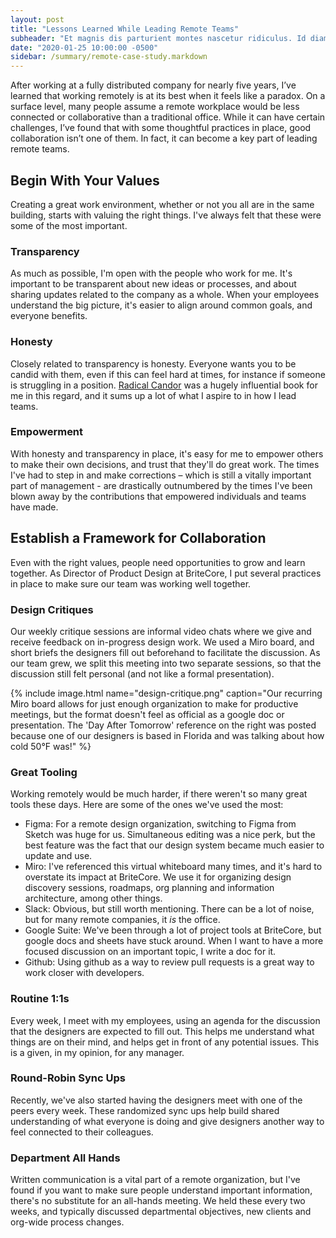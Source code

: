 ```yaml
---
layout: post
title: "Lessons Learned While Leading Remote Teams"
subheader: "Et magnis dis parturient montes nascetur ridiculus. Id diam maecenas ultricies mi eget mauris pharetra et. Facilisis volutpat est velit egestas dui. Volutpat odio facilisis mauris sit. Odio ut enim blandit volutpat maecenas volutpat blandit aliquam etiam."
date: "2020-01-25 10:00:00 -0500"
sidebar: /summary/remote-case-study.markdown
---
```


<p class="u-text--lg">
    After working at a fully distributed company for nearly five years, I’ve learned that working remotely is at its best when it feels like a paradox. On a surface level, many people assume a remote workplace would be less connected or collaborative than a traditional office. While it can have certain challenges, I’ve found that with some thoughtful practices in place, good collaboration isn’t one of them. In fact, it can become a key part of leading remote teams.
</p> 

## Begin With Your Values
Creating a great work environment, whether or not you all are in the same building, starts with valuing the right things. I've always felt that these were some of the most important.

### Transparency
As much as possible, I'm open with the people who work for me. It's important to be transparent about new ideas or processes, and about sharing updates related to the company as a whole. When your employees understand the big picture, it's easier to align around common goals, and everyone benefits.

### Honesty  
Closely related to transparency is honesty. Everyone wants you to be candid with them, even if this can feel hard at times, for instance if someone is struggling in a position. [Radical Candor](https://www.radicalcandor.com/) was a hugely influential book for me in this regard, and it sums up a lot of what I aspire to in how I lead teams.

### Empowerment 
With honesty and transparency in place, it's easy for me to empower others to make their own decisions, and trust that they'll do great work. The times I've had to step in and make corrections – which is still a vitally important part of management - are drastically outnumbered by the times I've been blown away by the contributions that empowered individuals and teams have made.

## Establish a Framework for Collaboration
Even with the right values, people need opportunities to grow and learn together. As Director of Product Design at BriteCore, I put several practices in place to make sure our team was working well together. 

### Design Critiques
Our weekly critique sessions are informal video chats where we give and receive feedback on in-progress design work. We used a Miro board, and short briefs the designers fill out beforehand to facilitate the discussion. As our team grew, we split this meeting into two separate sessions, so that the discussion still felt personal (and not like a formal presentation).

{% include image.html name="design-critique.png" caption="Our recurring Miro board allows for just enough organization to make for productive meetings, but the format doesn't feel as official as a google doc or presentation. The 'Day After Tomorrow' reference on the right was posted because one of our designers is based in Florida and was talking about how cold 50°F was!" %}

### Great Tooling
Working remotely would be much harder, if there weren't so many great tools these days. Here are some of the ones we've used the most:
* Figma: For a remote design organization, switching to Figma from Sketch was huge for us. Simultaneous editing was a nice perk, but the best feature was the fact that our design system became much easier to update and use.
* Miro: I've referenced this virtual whiteboard many times, and it's hard to overstate its impact at BriteCore. We use it for organizing design discovery sessions, roadmaps, org planning and information architecture, among other things. 
* Slack: Obvious, but still worth mentioning. There can be a lot of noise, but for many remote companies, it _is_ the office.
* Google Suite: We've been through a lot of project tools at BriteCore, but google docs and sheets have stuck around. When I want to have a more focused discussion on an important topic, I write a doc for it.
* Github: Using github as a way to review pull requests is a great way to work closer with developers.

### Routine 1:1s
Every week, I meet with my employees, using an agenda for the discussion that the designers are expected to fill out. This helps me understand what things are on their mind, and helps get in front of any potential issues. This is a given, in my opinion, for any manager.

### Round-Robin Sync Ups
Recently, we've also started having the designers meet with one of the peers every week. These randomized sync ups help build shared understanding of what everyone is doing and give designers another way to feel connected to their colleagues.

### Department All Hands
Written communication is a vital part of a remote organization, but I've found if you want to make sure people understand important information, there's no substitute for an all-hands meeting. We held these every two weeks, and typically discussed departmental objectives, new clients and org-wide process changes.